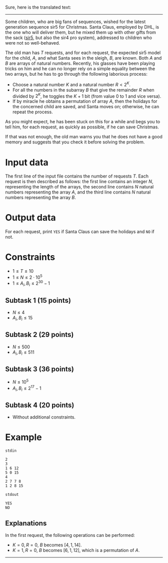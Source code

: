 Sure, here is the translated text:

---

Some children, who are big fans of sequences, wished for the latest generation sequence sir5 for Christmas. Santa Claus, employed by DHL, is the one who will deliver them, but he mixed them up with other gifts from the sack ([sir5](https://infoarena.ro/problema/sir5), but also the sir4 pro system), addressed to children who were not so well-behaved.

The old man has $T$ requests, and for each request, the expected sir5 model for the child, $A$, and what Santa sees in the sleigh, $B$, are known. Both $A$ and $B$ are arrays of natural numbers. Recently, his glasses have been playing tricks on him and he can no longer rely on a simple equality between the two arrays, but he has to go through the following laborious process:
* Choose a natural number $K$ and a natural number $R < 2^K$.
* For all the numbers in the subarray $B$ that give the remainder $R$ when divided by $2^K$, he toggles the $K + 1$ bit (from value $0$ to $1$ and vice versa).
* If by miracle he obtains a permutation of array $A$, then the holidays for the concerned child are saved, and Santa moves on; otherwise, he can repeat the process.

As you might expect, he has been stuck on this for a while and begs you to tell him, for each request, as quickly as possible, if he can save Christmas.

If that was not enough, the old man warns you that he does not have a good memory and suggests that you check it before solving the problem.

# Input data
The first line of the input file contains the number of requests $T$. Each request is then described as follows: the first line contains an integer $N$, representing the length of the arrays, the second line contains $N$ natural numbers representing the array $A$, and the third line contains $N$ natural numbers representing the array $B$.

# Output data
For each request, print `YES` if Santa Claus can save the holidays and `NO` if not.

# Constraints
* $1 \leq T \leq 10$
* $1 \leq N \leq 2 \cdot 10^5$
* $1 \leq A_i, B_i \leq 2^{30} - 1$

## Subtask 1 (15 points)
* $N \leq 4$
* $A_i, B_i \leq 15$

## Subtask 2 (29 points)
* $N \leq 500$
* $A_i, B_i \leq 511$

## Subtask 3 (36 points)
* $N \leq 10^5$
* $A_i, B_i \leq 2^{17} - 1$

## Subtask 4 (20 points)
* Without additional constraints.

# Example
`stdin`
```
2
3
1 6 12
5 0 15
4
2 7 7 8
1 2 8 15
```
`stdout`
```
YES
NO
```
Explanations
---
In the first request, the following operations can be performed:
* $K = 0, R = 0$, $B$ becomes $[4, 1, 14]$.
* $K = 1, R = 0$, $B$ becomes $[6, 1, 12]$, which is a permutation of $A$.

---